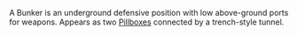 A Bunker is an underground defensive position with low above-ground ports for
weapons. Appears as two [Pillboxes](Pillbox.md) connected by a trench-style
tunnel.

<!--[Category:Locations](../Category:Locations.md)-->
